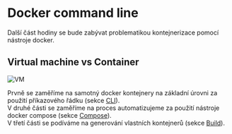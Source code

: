 # Docker command line

Další část hodiny se bude zabývat problematikou kontejnerizace pomocí nástroje docker.

## Virtual machine vs Container

![VM](https://www.backblaze.com/blog/wp-content/uploads/2018/06/whats-the-diff-container-vs-vm.jpg)

Prvně se zaměříme na samotný docker kontejnery na základní úrovni za použití příkazového řádku (sekce [CLI](https://github.com/TomasRacil/VSIS/tree/main/1blok/Docker/CLI)).\
V druhé části se zaměříme na proces automatizujeme za použití nástroje docker compose (sekce [Compose](https://github.com/TomasRacil/VSIS/tree/main/1blok/Docker/Compose)).\
V třetí části se podíváme na generování vlastních kontejnerů (sekce [Build](https://github.com/TomasRacil/VSIS/tree/main/1blok/Docker/Build)).
